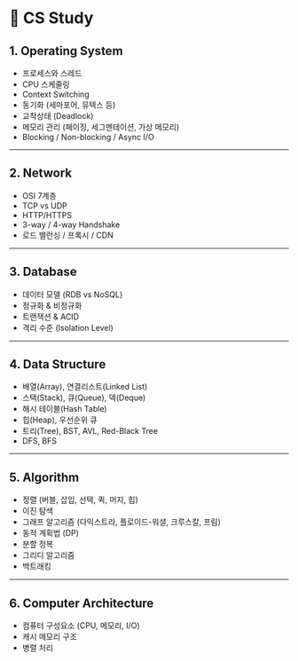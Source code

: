 # 📝 CS Study

## 1. Operating System
- 프로세스와 스레드
- CPU 스케줄링
- Context Switching
- 동기화 (세마포어, 뮤텍스 등)
- 교착상태 (Deadlock)
- 메모리 관리 (페이징, 세그멘테이션, 가상 메모리)
- Blocking / Non-blocking / Async I/O

---

## 2. Network
- OSI 7계층
- TCP vs UDP
- HTTP/HTTPS
- 3-way / 4-way Handshake
- 로드 밸런싱 / 프록시 / CDN

---

## 3. Database
- 데이터 모델 (RDB vs NoSQL)
- 정규화 & 비정규화
- 트랜잭션 & ACID
- 격리 수준 (Isolation Level)

---

## 4. Data Structure
- 배열(Array), 연결리스트(Linked List)
- 스택(Stack), 큐(Queue), 덱(Deque)
- 해시 테이블(Hash Table)
- 힙(Heap), 우선순위 큐
- 트리(Tree), BST, AVL, Red-Black Tree
- DFS, BFS

---

## 5. Algorithm
- 정렬 (버블, 삽입, 선택, 퀵, 머지, 힙)
- 이진 탐색
- 그래프 알고리즘 (다익스트라, 플로이드-워셜, 크루스칼, 프림)
- 동적 계획법 (DP)
- 분할 정복
- 그리디 알고리즘
- 백트래킹

---

## 6. Computer Architecture
- 컴퓨터 구성요소 (CPU, 메모리, I/O)
- 캐시 메모리 구조
- 병렬 처리
